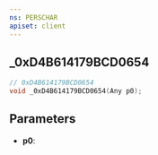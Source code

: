 ```yaml
---
ns: PERSCHAR
apiset: client
---
```

## _0xD4B614179BCD0654

```c
// 0xD4B614179BCD0654
void _0xD4B614179BCD0654(Any p0);
```


## Parameters
* **p0**:



